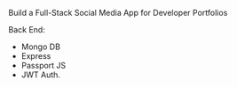 Build a Full-Stack Social Media App for Developer Portfolios

Back End:

- Mongo DB
- Express
- Passport JS
- JWT Auth.
